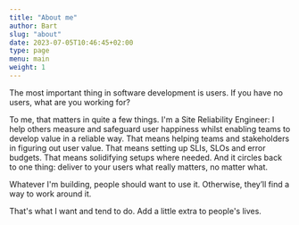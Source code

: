 ```yaml
---
title: "About me"
author: Bart
slug: "about"
date: 2023-07-05T10:46:45+02:00
type: page
menu: main
weight: 1
---
```


The most important thing in software development is users.
If you have no users, what are you working for?

To me, that matters in quite a few things.
I'm a Site Reliability Engineer: I help others measure and safeguard user happiness whilst enabling teams to develop value in a reliable way.
That means helping teams and stakeholders in figuring out user value.
That means setting up SLIs, SLOs and error budgets.
That means solidifying setups where needed.
And it circles back to one thing: deliver to your users what really matters, no matter what.

Whatever I'm building, people should want to use it.
Otherwise, they’ll find a way to work around it.

That's what I want and tend to do. Add a little extra to people's lives.
